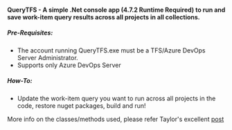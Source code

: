 
#### QueryTFS - A simple .Net console app (4.7.2 Runtime Required) to run and save work-item query results across all projects in all collections.

##### Pre-Requisites: 

* The account running QueryTFS.exe must be a TFS/Azure DevOps Server Administrator.
* Supports only Azure DevOps Server


##### How-To: 

* Update the work-item query you want to run across all projects in the code, restore nuget packages, build and run! 

More info on the classes/methods used, please refer Taylor's excellent [post](https://blogs.msdn.microsoft.com/taylaf/2010/01/26/retrieve-the-list-of-team-project-collections-from-tfs-2010-client-apis/)
